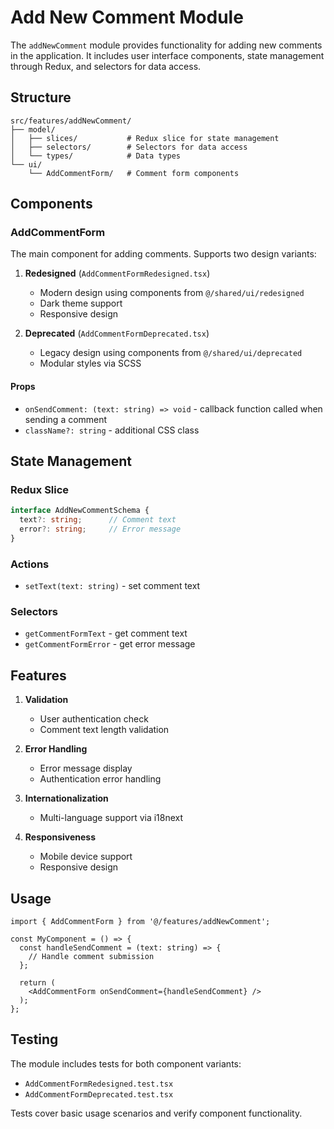 # Add New Comment Module

The `addNewComment` module provides functionality for adding new comments in the application. It includes user interface components, state management through Redux, and selectors for data access.

## Structure

```
src/features/addNewComment/
├── model/
│   ├── slices/           # Redux slice for state management
│   ├── selectors/        # Selectors for data access
│   └── types/            # Data types
└── ui/
    └── AddCommentForm/   # Comment form components
```

## Components

### AddCommentForm

The main component for adding comments. Supports two design variants:

1. **Redesigned** (`AddCommentFormRedesigned.tsx`)
   - Modern design using components from `@/shared/ui/redesigned`
   - Dark theme support
   - Responsive design

2. **Deprecated** (`AddCommentFormDeprecated.tsx`)
   - Legacy design using components from `@/shared/ui/deprecated`
   - Modular styles via SCSS

#### Props

- `onSendComment: (text: string) => void` - callback function called when sending a comment
- `className?: string` - additional CSS class

## State Management

### Redux Slice

```typescript
interface AddNewCommentSchema {
  text?: string;      // Comment text
  error?: string;     // Error message
}
```

### Actions

- `setText(text: string)` - set comment text

### Selectors

- `getCommentFormText` - get comment text
- `getCommentFormError` - get error message

## Features

1. **Validation**
   - User authentication check
   - Comment text length validation

2. **Error Handling**
   - Error message display
   - Authentication error handling

3. **Internationalization**
   - Multi-language support via i18next

4. **Responsiveness**
   - Mobile device support
   - Responsive design

## Usage

```tsx
import { AddCommentForm } from '@/features/addNewComment';

const MyComponent = () => {
  const handleSendComment = (text: string) => {
    // Handle comment submission
  };

  return (
    <AddCommentForm onSendComment={handleSendComment} />
  );
};
```

## Testing

The module includes tests for both component variants:
- `AddCommentFormRedesigned.test.tsx`
- `AddCommentFormDeprecated.test.tsx`

Tests cover basic usage scenarios and verify component functionality.
